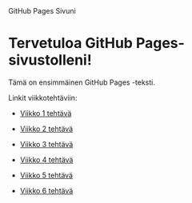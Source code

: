 <html>
<head>
    GitHub Pages Sivuni
</head>
<head>
    <link rel="stylesheet" type="text/css" href="styles.css">
</head>
<body>
    <h1>Tervetuloa GitHub Pages-sivustolleni!</h1>
    <p class="container">Tämä on ensimmäinen GitHub Pages -teksti.</p>


Linkit viikkotehtäviin:

- [Viikko 1 tehtävä](vko1.md)
  
- [Viikko 2 tehtävä](vko2.md)
  
- [Viikko 3 tehtävä](vko3.md)
  
- [Viikko 4 tehtävä](vko4.md)
  
- [Viikko 5 tehtävä](vko5.md)
  
- [Viikko 6 tehtävä](vko6.md)
</body>
</html>
